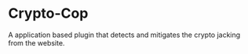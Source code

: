 # Crypto-Cop
A application based plugin that detects and mitigates the crypto jacking from the website.
